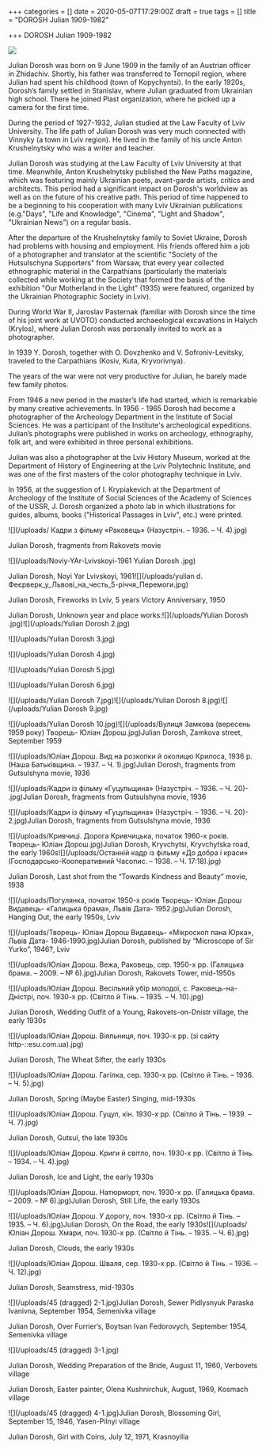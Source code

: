+++
categories = []
date = 2020-05-07T17:29:00Z
draft = true
tags = []
title = "DOROSH Julian 1909-1982"

+++
DOROSH Julian 1909-1982

![](/uploads/dorosh-2.jpg)

Julian Dorosh was born on 9 June 1909 in the family of an Austrian officer in Zhidachiv. Shortly, his father was transferred to Ternopil region, where Julian had spent his childhood (town of Kopychyntsi). In the early 1920s, Dorosh’s family settled in Stanislav, where Julian graduated from Ukrainian high school. There he joined Plast organization, where he picked up a camera for the first time.

During the period of 1927-1932, Julian studied at the Law Faculty of Lviv University. The life path of Julian Dorosh was very much connected with Vinnyky (a town in Lviv region). He lived in the family of his uncle Anton Krushelnytsky who was a writer and teacher.

Julian Dorosh was studying at the Law Faculty of Lviv University at that time. Meanwhile, Anton Krushelnytsky published the New Paths magazine, which was featuring mainly Ukrainian poets, avant-garde artists, critics and architects. This period had a significant impact on Dorosh's worldview as well as on the future of his creative path. This period of time happened to be a beginning to his cooperation with many Lviv Ukrainian publications (e.g."Days", "Life and Knowledge", "Cinema", "Light and Shadow", "Ukrainian News") on a regular basis.

After the departure of the Krushelnytsky family to Soviet Ukraine, Dorosh had problems with housing and employment. His friends offered him a job of a photographer and translator at the scientific "Society of the Hutsulschyna Supporters" from Warsaw, that every year collected ethnographic material in the Carpathians (particularly the materials collected while working at the Society that formed the basis of the exhibition "Our Motherland in the Light" (1935) were featured, organized by the Ukrainian Photographic Society in Lviv).

During World War II, Jaroslav Pasternak (familiar with Dorosh since the time of his joint work at UVOTO) conducted archaeological excavations in Halych (Krylos), where Julian Dorosh was personally invited to work as a photographer.

In 1939 Y. Dorosh, together with O. Dovzhenko and V. Sofroniv-Levitsky, traveled to the Carpathians (Kosiv, Kuta, Kryvorivnya).

The years of the war were not very productive for Julian, he barely made few family photos.

From 1946 a new period in the master’s life had started, which is remarkable by many creative achievements. In 1956 - 1965 Dorosh had become a photographer of the Archeology Department in the Institute of Social Sciences. He was a participant of the Institute's archeological expeditions. Julian’s photographs were published in works on archeology, ethnography, folk art, and were exhibited in three personal exhibitions.

Julian was also a photographer at the Lviv History Museum, worked at the Department of History of Engineering at the Lviv Polytechnic Institute, and was one of the first masters of the color photography technique in Lviv.

In 1956, at the suggestion of I. Krypiakevich at the Department of Archeology of the Institute of Social Sciences of the Academy of Sciences of the USSR, J. Dorosh organized a photo lab in which illustrations for guides, albums, books ("Historical Passages in Lviv", etc.) were printed.

![](/uploads/   Кадри з фільму «Раковець» (Назустріч. – 1936. – Ч. 4).jpg)

Julian Dorosh, fragments from Rakovets movie

![](/uploads/Noviy-YAr-Lvivskoyi-1961 Yulian Dorosh .jpg)

Julian Dorosh, Noyi Yar Lvivskoyi, 1961![](/uploads/yulian d. Феєрверк_у_Львові_на_честь_5-річчя_Перемоги.jpg)

Julian Dorosh, Fireworks in Lviv, 5 years Victory Anniversary, 1950

Julian Dorosh, Unknown year and place works:![](/uploads/Yulian Dorosh .jpg)![](/uploads/Yulian Dorosh 2.jpg)

![](/uploads/Yulian Dorosh 3.jpg)

![](/uploads/Yulian Dorosh 4.jpg)

![](/uploads/Yulian Dorosh 5.jpg)

![](/uploads/Yulian Dorosh 6.jpg)

![](/uploads/Yulian Dorosh 7.jpg)![](/uploads/Yulian Dorosh 8.jpg)![](/uploads/Yulian Dorosh 9.jpg)

![](/uploads/Yulian Dorosh 10.jpg)![](/uploads/Вулиця Замкова (вересень 1959 року) Творець- Юліан Дорош.jpg)Julian Dorosh, Zamkova street, September 1959

![](/uploads/Юліан Дорош. Вид на розкопки й околицю Крилоса, 1936 р. (Наша Батьківщина. – 1937. – Ч. 1).jpg)Julian Dorosh, fragments from Gutsulshyna movie, 1936

![](/uploads/Кадри із фільму «Гуцульщина» (Назустріч. – 1936. – Ч. 20)-   .jpg)Julian Dorosh, fragments from Gutsulshyna movie, 1936

![](/uploads/Кадри із фільму «Гуцульщина» (Назустріч. – 1936. – Ч. 20)-   2.jpg)Julian Dorosh, fragments from Gutsulshyna movie, 1936

![](/uploads/Кривчиці. Дорога Кривчицька, початок 1960-х років. Творець- Юліан Дорош.jpg)Julian Dorosh, Kryvchytsi, Kryvchytska road, the early 1960s![](/uploads/Останній кадр із фільму «До добра і краси» (Господарсько-Кооперативний Часопис. – 1938. – Ч. 17:18).jpg)

Julian Dorosh, Last shot from the “Towards Kindness and Beauty” movie, 1938

![](/uploads/Погулянка, початок 1950-х років  Творець- Юліан Дорош  Видавець- «Галицька брама», Львів  Дата- 1952.jpg)Julian Dorosh, Hanging Out, the early 1950s, Lviv

![](/uploads/Творець- Юліан Дорош  Видавець- «Мікроскоп пана Юрка», Львів  Дата- 1946-1990.jpg)Julian Dorosh, published by “Microscope of Sir Yurko”, 1946?, Lviv

![](/uploads/Юліан Дорош. Вежа, Раковець, сер. 1950-х рр. (Галицька брама. – 2009. – № 6).jpg)Julian Dorosh, Rakovets Tower, mid-1950s

![](/uploads/Юліан Дорош. Весільний убір молодої, с. Раковець-на-Дністрі, поч. 1930-х рр. (Світло й Тінь. – 1935. – Ч. 10).jpg)

Julian Dorosh, Wedding Outfit of a Young, Rakovets-on-Dnistr village, the early 1930s

![](/uploads/Юліан Дорош. Віяльниця, поч. 1930-х рр. (зі сайту http-::esu.com.ua).jpg)

Julian Dorosh, The Wheat Sifter, the early 1930s

![](/uploads/Юліан Дорош. Гагілка, сер. 1930-х рр. (Світло й Тінь. – 1936. – Ч. 5).jpg)

Julian Dorosh, Spring (Maybe Easter) Singing, mid-1930s

![](/uploads/Юліан Дорош. Гуцул, кін. 1930-х рр. (Світло й Тінь. – 1939. – Ч. 7).jpg)

Julian Dorosh, Gutsul, the late 1930s

![](/uploads/Юліан Дорош. Криги й світло, поч. 1930-х рр. (Світло й Тінь. – 1934. – Ч. 4).jpg)

Julian Dorosh, Ice and Light, the early 1930s

![](/uploads/Юліан Дорош. Натюрморт, поч. 1930-х рр. (Галицька брама. – 2009. – № 6).jpg)Julian Dorosh, Still Life, the early 1930s

![](/uploads/Юліан Дорош. У дорогу, поч. 1930-х рр. (Світло й Тінь. – 1935. – Ч. 6).jpg)Julian Dorosh, On the Road, the early 1930s![](/uploads/Юліан Дорош. Хмари, поч. 1930-х рр. (Світло й Тінь. – 1935. – Ч. 6).jpg)

Julian Dorosh, Clouds, the early 1930s

![](/uploads/Юліан Дорош. Шваля, сер. 1930-х рр. (Світло й Тінь. – 1936. – Ч. 12).jpg)

Julian Dorosh, Seamstress, mid-1930s

![](/uploads/45 (dragged) 2-1.jpg)Julian Dorosh, Sewer Pidlysnyuk Paraska Ivanivna, September 1954, Semenivka village

Julian Dorosh, Over Furrier’s, Boytsan Ivan Fedorovych, September 1954, Semenivka village

![](/uploads/45 (dragged) 3-1.jpg)

Julian Dorosh, Wedding Preparation of the Bride, August 11, 1960, Verbovets village

Julian Dorosh, Easter painter, Olena Kushnirchuk, August, 1969, Kosmach village

![](/uploads/45 (dragged) 4-1.jpg)Julian Dorosh, Blossoming Girl, September 15, 1946, Yasen-Pilnyi village

Julian Dorosh, Girl with Coins, July 12, 1971, Krasnoyilia